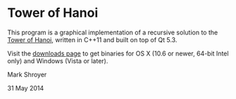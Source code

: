 Tower of Hanoi
==============

This program is a graphical implementation of a recursive solution to the
[Tower of Hanoi](https://en.wikipedia.org/wiki/Tower_of_hanoi), written in
C++11 and built on top of Qt 5.3.

Visit the [downloads page](https://bitbucket.org/markshroyer/towerofhanoi/downloads)
to get binaries for OS X (10.6 or newer, 64-bit Intel only) and Windows
(Vista or later).

Mark Shroyer

31 May 2014